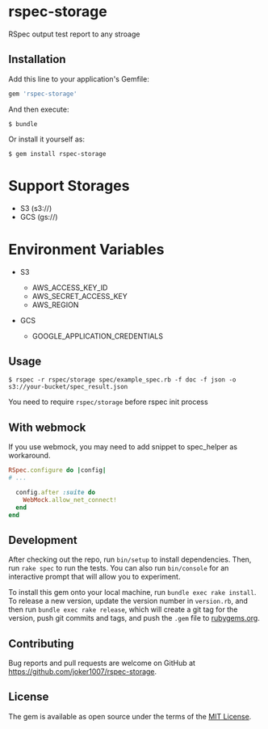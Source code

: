 # rspec-storage

RSpec output test report to any stroage

## Installation

Add this line to your application's Gemfile:

```ruby
gem 'rspec-storage'
```

And then execute:

    $ bundle

Or install it yourself as:

    $ gem install rspec-storage

# Support Storages

- S3 (s3://)
- GCS (gs://)

# Environment Variables

- S3
  - AWS_ACCESS_KEY_ID
  - AWS_SECRET_ACCESS_KEY
  - AWS_REGION

- GCS
  - GOOGLE_APPLICATION_CREDENTIALS

## Usage

```
$ rspec -r rspec/storage spec/example_spec.rb -f doc -f json -o s3://your-bucket/spec_result.json
```

You need to require `rspec/storage` before rspec init process

## With webmock

If you use webmock, you may need to add snippet to spec_helper as workaround.

```ruby
RSpec.configure do |config|
# ...

  config.after :suite do
    WebMock.allow_net_connect!
  end
end
```

## Development

After checking out the repo, run `bin/setup` to install dependencies. Then, run `rake spec` to run the tests. You can also run `bin/console` for an interactive prompt that will allow you to experiment.

To install this gem onto your local machine, run `bundle exec rake install`. To release a new version, update the version number in `version.rb`, and then run `bundle exec rake release`, which will create a git tag for the version, push git commits and tags, and push the `.gem` file to [rubygems.org](https://rubygems.org).

## Contributing

Bug reports and pull requests are welcome on GitHub at https://github.com/joker1007/rspec-storage.


## License

The gem is available as open source under the terms of the [MIT License](http://opensource.org/licenses/MIT).

